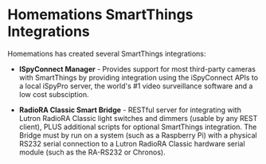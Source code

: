 # Homemations SmartThings Integrations

Homemations has created several SmartThings integrations:

- **ISpyConnect Manager** - Provides support for most third-party cameras with SmartThings by providing integration using the iSpyConnect APIs to a local iSpyPro server, the world's #1 video surveillance software and a low cost subsciption.

- **RadioRA Classic Smart Bridge** - RESTful server for integrating with Lutron RadioRA Classic light switches and dimmers (usable by any REST client), PLUS additional scripts for optional SmartThings integration. The Bridge must by run on a system (such as a Raspberry Pi) with a physical RS232 serial connection to a Lutron RadioRA Classic hardware serial module (such as the RA-RS232 or Chronos).